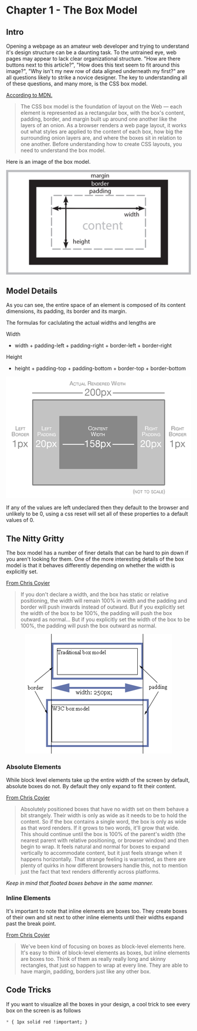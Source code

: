 # Chapter 1 - The Box Model

## Intro

Opening a webpage as an amateur web developer and trying to understand it's design structure can
be a daunting task.  To the untrained eye, web pages may appear to lack clear organizational structure.
"How are there buttons next to this article?", "How does this text seem to fit around this image?",
"Why isn't my new row of data aligned underneath my first?" are all questions likely to strike a novice
designer.  The key to understanding all of these questions, and many more, is the CSS box model.

[According to MDN.](https://developer.mozilla.org/en-US/docs/Web/CSS/box-sizing)
>The CSS box model is the foundation of layout on the Web — each element is represented as a rectangular box, with the box's content, padding, border, and margin built up around one another like the layers of an onion. As a browser renders a web page layout, it works out what styles are applied to the content of each box, how big the surrounding onion layers are, and where the boxes sit in relation to one another. Before understanding how to create CSS layouts, you need to understand the box model.

Here is an image of the box model.

<div align="center">
  <a href="https://developer.mozilla.org/en-US/docs/Learn/CSS/Introduction_to_CSS/Box_model">
    <img src="https://raw.githubusercontent.com/ALMaclaine/box-model-book/master/assets/img/wlarrows.png">
  </a>
</div>

## Model Details

As you can see, the entire space of an element is composed of its content dimensions,
its padding, its border and its margin.

The formulas for caclulating the actual widths and lengths are

Width

- width  + padding-left + padding-right + border-left + border-right

Height

- height + padding-top + padding-bottom + border-top + border-bottom

<div align="center">
  <a href="http://blog.teamtreehouse.com/box-sizing-secret-simple-css-layouts#comment-50223">
    <img src="https://raw.githubusercontent.com/ALMaclaine/box-model-book/master/assets/img/box-model.png">
  </a>
</div>

If any of the values are left undeclared then they default to the browser and unlikely to be 0,
using a css reset will set all of these properties to a default values of 0.

## The Nitty Gritty

The box model has a number of finer details that can be hard to pin down if you
aren't looking for them.  One of the more interesting details of the box model
is that it behaves differently depending on whether the width is explicitly set.

[From Chris Coyier](https://css-tricks.com/the-css-box-model/#article-header-id-1)
>If you don't declare a width, and the box has static or relative positioning, the width will remain 100% in width and the padding and border will push inwards instead of outward. But if you explicitly set the width of the box to be 100%, the padding will push the box outward as normal... But if you explicitly set the width of the box to be 100%, the padding will push the box outward as normal.

<div align="center">
  <a href="https://quirksmode.org/css/user-interface/boxsizing.html">
    <img src="https://raw.githubusercontent.com/ALMaclaine/box-model-book/master/assets/img/widths.gif">
  </a>
</div>

### Absolute Elements

While block level elements take up the entire width of the screen by default, absolute boxes do not. By default they only expand to fit their content.

[From Chris Coyier](https://css-tricks.com/the-css-box-model/#article-header-id-2)
>Absolutely positioned boxes that have no width set on them behave a bit strangely. Their width is only as wide as it needs to be to hold the content. So if the box contains a single word, the box is only as wide as that word renders. If it grows to two words, it'll grow that wide. This should continue until the box is 100% of the parent's width (the nearest parent with relative positioning, or browser window) and then begin to wrap. It feels natural and normal for boxes to expand vertically to accommodate content, but it just feels strange when it happens horizontally. That strange feeling is warranted, as there are plenty of quirks in how different browsers handle this, not to mention just the fact that text renders differently across platforms.

*Keep in mind that floated boxes behave in the same manner.*

### Inline Elements

It's important to note that inline elements are boxes too. They create boxes of their own
and sit next to other inline elements until their widths expand past the break point.

[From Chris Coyier](https://css-tricks.com/the-css-box-model/#article-header-id-4)
>We've been kind of focusing on boxes as block-level elements here. It's easy to think of block-level elements as boxes, but inline elements are boxes too. Think of them as really really long and skinny rectangles, that just so happen to wrap at every line. They are able to have margin, padding, borders just like any other box.

## Code Tricks

If you want to visualize all the boxes in your design, a cool trick to see every box on the screen is as follows

```css
* { 1px solid red !important; }
```
